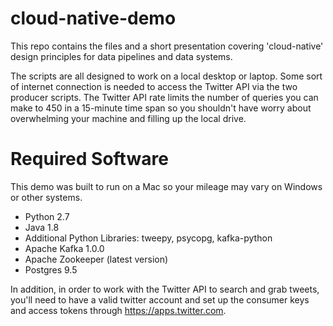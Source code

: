 # cloud-native-demo

This repo contains the files and a short presentation covering 'cloud-native' design principles for data pipelines and data systems.

The scripts are all designed to work on a local desktop or laptop.  Some sort of internet connection is needed to access the Twitter API via the two producer scripts.  The Twitter API rate limits the number of queries you can make to 450 in a 15-minute time span so you shouldn't have worry about overwhelming your machine and filling up the local drive.

# Required Software

This demo was built to run on a Mac so your mileage may vary on Windows or other systems.

- Python 2.7
- Java 1.8
- Additional Python Libraries:  tweepy, psycopg, kafka-python
- Apache Kafka 1.0.0
- Apache Zookeeper (latest version)
- Postgres 9.5

In addition, in order to work with the Twitter API to search and grab tweets, you'll need to have a valid twitter account and set up the consumer keys and access tokens through https://apps.twitter.com.  
